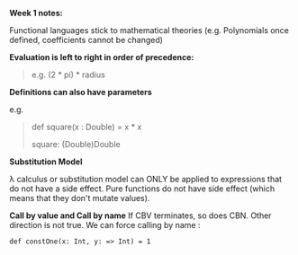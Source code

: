 **Week 1 notes:**

Functional languages stick to mathematical theories (e.g. Polynomials once defined, coefficients cannot be changed)

**Evaluation is left to right in order of precedence:**

> e.g. (2 * pi) * radius

**Definitions can also have parameters**

e.g.

> def square(x : Double) = x * x
> 
> square: (Double)Double

**Substitution Model**

&#955; calculus or substitution model can ONLY be applied to expressions that do not have a side effect.
Pure functions do not have side effect (which means that they don't mutate values).

**Call by value and Call by name**
If CBV terminates, so does CBN. Other direction is not true.
We can force calling by name :

    def constOne(x: Int, y: => Int) = 1
